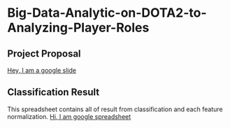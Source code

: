 # Big-Data-Analytic-on-DOTA2-to-Analyzing-Player-Roles

## Project Proposal
[Hey, I am a google slide](https://docs.google.com/presentation/d/16fGhXC1Z1Ft4rwQHgZXcRgfjSfFEBfelusWESYO2N0o/pub?start=false&loop=false&delayms=3000)

## Classification Result
This spreadsheet contains all of result from classification and each feature normalization.
[Hi, I am google spreadsheet](https://docs.google.com/spreadsheets/d/1hZYOqPwraAUd1DO8EOdn1AM9pT0D3P-E8SzIVAop3EI/edit?usp=sharing)
